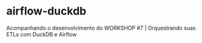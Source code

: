 # airflow-duckdb
Acompanhando o desenvolvimento do WORKSHOP #7 | Orquestrando suas ETLs com DuckDB e Airflow
